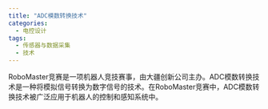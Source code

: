 ```yaml
---  
title: "ADC模数转换技术"  
categories:  
  - 电控设计  
tags: 
  - 传感器与数据采集 
  - 技术
---  
```


RoboMaster竞赛是一项机器人竞技赛事，由大疆创新公司主办。ADC模数转换技术是一种将模拟信号转换为数字信号的技术。在RoboMaster竞赛中，ADC模数转换技术被广泛应用于机器人的控制和感知系统中。 
